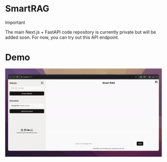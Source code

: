 # SmartRAG
> [!IMPORTANT]  
>The main Next.js + FastAPI code repository is currently private but will be added soon. For now, you can try out this API endpoint.

# Demo
<p a="center">
  <img src="public/demo.gif" alt="Demo"/>
</p>